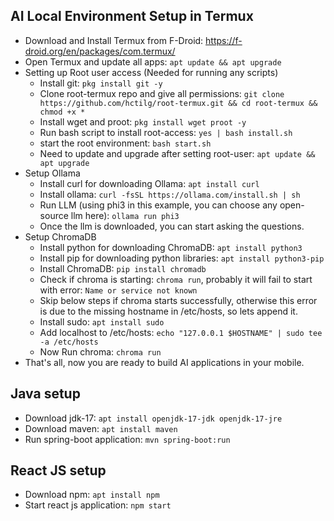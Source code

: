 ## AI Local Environment Setup in Termux
- Download and Install Termux from F-Droid: https://f-droid.org/en/packages/com.termux/
- Open Termux and update all apps: `apt update && apt upgrade`
- Setting up Root user access (Needed for running any scripts)
  - Install git: `pkg install git -y`
  - Clone root-termux repo and give all permissions: `git clone https://github.com/hctilg/root-termux.git && cd root-termux && chmod +x *`
  - Install wget and proot: `pkg install wget proot -y`
  - Run bash script to install root-access: `yes | bash install.sh`
  - start the root environment: `bash start.sh`
  - Need to update and upgrade after setting root-user: `apt update && apt upgrade`
- Setup Ollama
  - Install curl for downloading Ollama: `apt install curl`
  - Install ollama: `curl -fsSL https://ollama.com/install.sh | sh`
  - Run LLM (using phi3 in this example, you can choose any open-source llm here): `ollama run phi3`
  - Once the llm is downloaded, you can start asking the questions.
- Setup ChromaDB
  - Install python for downloading ChromaDB: `apt install python3`
  - Install pip for downloading python libraries: `apt install python3-pip`
  - Install ChromaDB: `pip install chromadb`
  - Check if chroma is starting: `chroma run`, probably it will fail to start with error: `Name or service not known`
  - Skip below steps if chroma starts successfully, otherwise this error is due to the missing hostname in /etc/hosts, so lets append it.
  - Install sudo: `apt install sudo`
  - Add localhost to /etc/hosts: `echo "127.0.0.1 $HOSTNAME" | sudo tee -a /etc/hosts`
  - Now Run chroma: `chroma run`
- That's all, now you are ready to build AI applications in your mobile.

## Java setup
- Download jdk-17: `apt install openjdk-17-jdk openjdk-17-jre`
- Download maven: `apt install maven`
- Run spring-boot application: `mvn spring-boot:run`

## React JS setup
- Download npm: `apt install npm`
- Start react js application: `npm start`